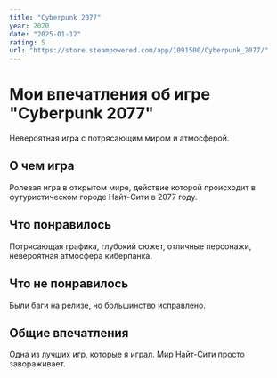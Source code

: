 ```yaml
---
title: "Cyberpunk 2077"
year: 2020
date: "2025-01-12"
rating: 5
url: "https://store.steampowered.com/app/1091500/Cyberpunk_2077/"
---
```


# Мои впечатления об игре "Cyberpunk 2077"

Невероятная игра с потрясающим миром и атмосферой.

## О чем игра

Ролевая игра в открытом мире, действие которой происходит в футуристическом городе Найт-Сити в 2077 году.

## Что понравилось

Потрясающая графика, глубокий сюжет, отличные персонажи, невероятная атмосфера киберпанка.

## Что не понравилось

Были баги на релизе, но большинство исправлено.

## Общие впечатления

Одна из лучших игр, которые я играл. Мир Найт-Сити просто завораживает.
